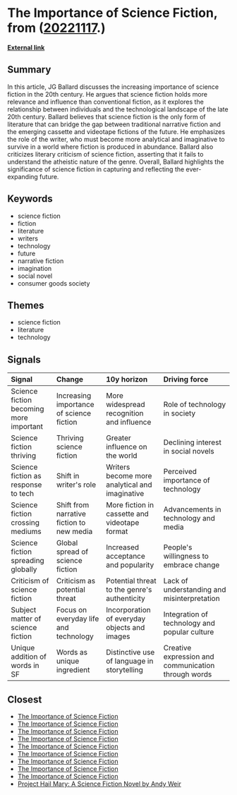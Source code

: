 # __The Importance of Science Fiction__, from ([20221117](https://kghosh.substack.com/p/20221117).)

__[External link](https://www.jgballard.ca/non_fiction/jgb_fictions.html)__



## Summary

In this article, JG Ballard discusses the increasing importance of science fiction in the 20th century. He argues that science fiction holds more relevance and influence than conventional fiction, as it explores the relationship between individuals and the technological landscape of the late 20th century. Ballard believes that science fiction is the only form of literature that can bridge the gap between traditional narrative fiction and the emerging cassette and videotape fictions of the future. He emphasizes the role of the writer, who must become more analytical and imaginative to survive in a world where fiction is produced in abundance. Ballard also criticizes literary criticism of science fiction, asserting that it fails to understand the atheistic nature of the genre. Overall, Ballard highlights the significance of science fiction in capturing and reflecting the ever-expanding future.

## Keywords

* science fiction
* fiction
* literature
* writers
* technology
* future
* narrative fiction
* imagination
* social novel
* consumer goods society

## Themes

* science fiction
* literature
* technology

## Signals

| Signal                                  | Change                                    | 10y horizon                                    | Driving force                                       |
|:----------------------------------------|:------------------------------------------|:-----------------------------------------------|:----------------------------------------------------|
| Science fiction becoming more important | Increasing importance of science fiction  | More widespread recognition and influence      | Role of technology in society                       |
| Science fiction thriving                | Thriving science fiction                  | Greater influence on the world                 | Declining interest in social novels                 |
| Science fiction as response to tech     | Shift in writer's role                    | Writers become more analytical and imaginative | Perceived importance of technology                  |
| Science fiction crossing mediums        | Shift from narrative fiction to new media | More fiction in cassette and videotape format  | Advancements in technology and media                |
| Science fiction spreading globally      | Global spread of science fiction          | Increased acceptance and popularity            | People's willingness to embrace change              |
| Criticism of science fiction            | Criticism as potential threat             | Potential threat to the genre's authenticity   | Lack of understanding and misinterpretation         |
| Subject matter of science fiction       | Focus on everyday life and technology     | Incorporation of everyday objects and images   | Integration of technology and popular culture       |
| Unique addition of words in SF          | Words as unique ingredient                | Distinctive use of language in storytelling    | Creative expression and communication through words |

## Closest

* [The Importance of Science Fiction](8ebb431ce8d949d5a1ecb52bbd42a69f)
* [The Importance of Science Fiction](8ebb431ce8d949d5a1ecb52bbd42a69f)
* [The Importance of Science Fiction](8ebb431ce8d949d5a1ecb52bbd42a69f)
* [The Importance of Science Fiction](8ebb431ce8d949d5a1ecb52bbd42a69f)
* [The Importance of Science Fiction](8ebb431ce8d949d5a1ecb52bbd42a69f)
* [The Importance of Science Fiction](8ebb431ce8d949d5a1ecb52bbd42a69f)
* [The Importance of Science Fiction](8ebb431ce8d949d5a1ecb52bbd42a69f)
* [The Importance of Science Fiction](8ebb431ce8d949d5a1ecb52bbd42a69f)
* [The Importance of Science Fiction](8ebb431ce8d949d5a1ecb52bbd42a69f)
* [Project Hail Mary: A Science Fiction Novel by Andy Weir](68b115eb29e9ef169ba04736821c9a8f)